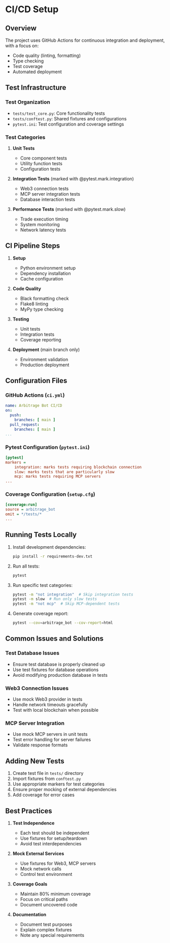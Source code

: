 # CI/CD Setup

## Overview
The project uses GitHub Actions for continuous integration and deployment, with a focus on:
- Code quality (linting, formatting)
- Type checking
- Test coverage
- Automated deployment

## Test Infrastructure

### Test Organization
- `tests/test_core.py`: Core functionality tests
- `tests/conftest.py`: Shared fixtures and configurations
- `pytest.ini`: Test configuration and coverage settings

### Test Categories
1. **Unit Tests**
   - Core component tests
   - Utility function tests
   - Configuration tests

2. **Integration Tests** (marked with @pytest.mark.integration)
   - Web3 connection tests
   - MCP server integration tests
   - Database interaction tests

3. **Performance Tests** (marked with @pytest.mark.slow)
   - Trade execution timing
   - System monitoring
   - Network latency tests

## CI Pipeline Steps

1. **Setup**
   - Python environment setup
   - Dependency installation
   - Cache configuration

2. **Code Quality**
   - Black formatting check
   - Flake8 linting
   - MyPy type checking

3. **Testing**
   - Unit tests
   - Integration tests
   - Coverage reporting

4. **Deployment** (main branch only)
   - Environment validation
   - Production deployment

## Configuration Files

### GitHub Actions (`ci.yml`)
```yaml
name: Arbitrage Bot CI/CD
on:
  push:
    branches: [ main ]
  pull_request:
    branches: [ main ]
...
```

### Pytest Configuration (`pytest.ini`)
```ini
[pytest]
markers =
    integration: marks tests requiring blockchain connection
    slow: marks tests that are particularly slow
    mcp: marks tests requiring MCP servers
...
```

### Coverage Configuration (`setup.cfg`)
```ini
[coverage:run]
source = arbitrage_bot
omit = */tests/*
...
```

## Running Tests Locally

1. Install development dependencies:
   ```bash
   pip install -r requirements-dev.txt
   ```

2. Run all tests:
   ```bash
   pytest
   ```

3. Run specific test categories:
   ```bash
   pytest -m "not integration"  # Skip integration tests
   pytest -m slow  # Run only slow tests
   pytest -m "not mcp"  # Skip MCP-dependent tests
   ```

4. Generate coverage report:
   ```bash
   pytest --cov=arbitrage_bot --cov-report=html
   ```

## Common Issues and Solutions

### Test Database Issues
- Ensure test database is properly cleaned up
- Use test fixtures for database operations
- Avoid modifying production database in tests

### Web3 Connection Issues
- Use mock Web3 provider in tests
- Handle network timeouts gracefully
- Test with local blockchain when possible

### MCP Server Integration
- Use mock MCP servers in unit tests
- Test error handling for server failures
- Validate response formats

## Adding New Tests

1. Create test file in `tests/` directory
2. Import fixtures from `conftest.py`
3. Use appropriate markers for test categories
4. Ensure proper mocking of external dependencies
5. Add coverage for error cases

## Best Practices

1. **Test Independence**
   - Each test should be independent
   - Use fixtures for setup/teardown
   - Avoid test interdependencies

2. **Mock External Services**
   - Use fixtures for Web3, MCP servers
   - Mock network calls
   - Control test environment

3. **Coverage Goals**
   - Maintain 80% minimum coverage
   - Focus on critical paths
   - Document uncovered code

4. **Documentation**
   - Document test purposes
   - Explain complex fixtures
   - Note any special requirements
